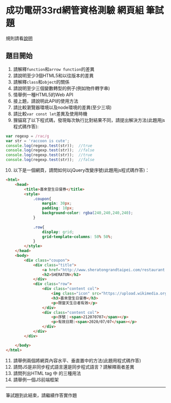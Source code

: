 # 成功電研33rd網管資格測驗 網頁組 筆試題 #
規則請看[說明](../README.md)  
## 題目開始 ##
1. 請解釋`function`和`arrow function`的差異
2. 請說明至少3個HTML5和以往版本的差異
3. 請解釋`class`和`object`的關係
4. 請說明至少三個變數轉型的例子(例如物件轉字串)
5. 情舉例一種HTML5的Web API
6. 接上題，請說明此API的使用方法
7. 請比較瀏覽器環境以及node環境的差異(至少三項)
8. 請比較`var const let`差異及使用時機
9. 狸貓寫了以下程式碼，發現每次執行比對結果不同，請提出解決方法(此題用js程式碼作答):
```js
var regexp = /rac/g
var str = 'raccoon is cute';
console.log(regexp.test(str));	//true
console.log(regexp.test(str));	//false
console.log(regexp.test(str));	//true
console.log(regexp.test(str));	//false
```
10. 以下是一個網頁，請問如何以jQuery改變序號(此題用js程式碼作答)：
```html
<html>
	<head>
		<title>喜來登生日餐券</title>
		<style>
			.coupon{
				margin: 30px;
				padding: 10px;
				background-color: rgba(240,240,240,240);
			}
			
			.row{
				display: grid;
				grid-template-columns: 50% 50%;
			}
		</style>
	</head>
	<body>
	 	<div class="coupon">
			<div class="title">
				<a href="http://www.sheratongrandtaipei.com/restaurant.php"<h1>喜來登</h1></a>
				<h2>SHERATON</h2>
			</div>
			<div class="row">
				<div class="content col">
					<img class="icon" src="https://upload.wikimedia.org/wikipedia/zh/8/8a/Sheraton.gif">
					<h3>喜來登生日餐券</h3>
					<p>限當天生日者有效</p>
				</div>
				<div class="content col">
					<p>序號：<span>212070707</span></p>
					<p>有效日期:<span>2020/07/07</span></p>
				</div>
			</div>
		</div>

	</body>
</html>
```
11. 請舉例兩個將網頁內容水平、垂直置中的方法(此題用程式碼作答)
12. 請問JS是非同步程式語言還是同步程式語言？請解釋兩者差異
13. 請問列出HTML tag 中 <a> 的三種用法
14. 請舉例一個JS前端框架

---

筆試題到此結束，請繼續作答實作題
